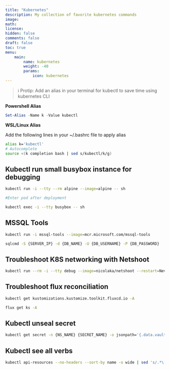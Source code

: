 ```yaml
---
title: "Kubernetes"
description: My collection of favorite kubernetes commands
image: 
math: 
license: 
hidden: false
comments: false
draft: false
toc: true
menu: 
    main:
        name: kubernetes
        weight: -40
        params:
            icon: kubernetes
---
```

> ℹ️ Protip: Add an alias in your terminal for kubectl to save time using kubernetes CLI

**Powershell Alias**
```powershell
Set-Alias -Name k -Value kubectl
```
**WSL/Linux Alias**

Add the following lines in your ~/.bashrc file to apply alias
```bash
alias k='kubectl'
# Autocomplete
source <(k completion bash | sed s/kubectl/k/g)
```

## Kubectl run small busybox instance for debugging

```zsh
kubectl run -i --tty --rm alpine --image=alpine -- sh

#Enter pod after deployment

kubectl exec -i --tty busybox -- sh
```

## MSSQL Tools
```zsh
kubectl run -i mssql-tools --image=mcr.microsoft.com/mssql-tools

sqlcmd -S {SERVER_IP} -d {DB_NAME} -U {DB_USERNAME} -P {DB_PASSWORD}
```

## Troubleshoot K8S networking with Netshoot
```zsh
kubectl run --rm -i --tty debug --image=nicolaka/netshoot --restart=Never -- curl -H "Host: mysite.com" http://{Ingress_IP} -v
```

## Troubleshoot flux reconciliation
```zsh
kubectl get kustomizations.kustomize.toolkit.fluxcd.io -A

flux get ks -A 
```

## Kubectl unseal secret
```zsh
kubectl get secret -n {NS_NAME} {SECRET_NAME} -o jsonpath='{.data.vault-root}'|base64 -d
```

## Kubectl see all verbs
```zsh
kubectl api-resources --no-headers --sort-by name -o wide | sed 's/.*\[//g' | tr -d "]" | tr " " "\n" | sort | uniq
```

